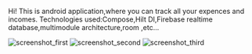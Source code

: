 Hi! This is android application,where you can track all your expences and incomes.
Technologies used:Compose,Hilt DI,Firebase realtime database,multimodule architecture,room ,etc...

![screenshot_first](https://github.com/user-attachments/assets/6ef429e7-eae6-4193-8e69-c54ee9b234d5)
![screenshot_second](https://github.com/user-attachments/assets/3257c9c0-56a2-4155-ab0f-1dc856b77239)
![screenshot_third](https://github.com/user-attachments/assets/dba0f303-e79b-457e-8e06-a177c257bf8f)
